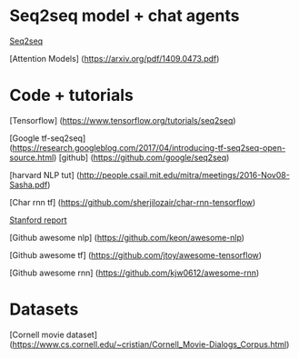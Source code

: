Seq2seq model + chat agents
======
[Seq2seq](https://arxiv.org/abs/1409.3215)

[Attention Models] (https://arxiv.org/pdf/1409.0473.pdf)


Code + tutorials
======
[Tensorflow] (https://www.tensorflow.org/tutorials/seq2seq)

[Google tf-seq2seq] (https://research.googleblog.com/2017/04/introducing-tf-seq2seq-open-source.html) [github] (https://github.com/google/seq2seq)

[harvard NLP tut] (http://people.csail.mit.edu/mitra/meetings/2016-Nov08-Sasha.pdf)

[Char rnn tf] (https://github.com/sherjilozair/char-rnn-tensorflow)

[Stanford report](https://web.stanford.edu/class/cs224n/reports/2761153.pdf)

[Github awesome nlp] (https://github.com/keon/awesome-nlp)

[Github awesome tf] (https://github.com/jtoy/awesome-tensorflow)

[Github awesome rnn] (https://github.com/kjw0612/awesome-rnn)

Datasets
======
[Cornell movie dataset] (https://www.cs.cornell.edu/~cristian/Cornell_Movie-Dialogs_Corpus.html)